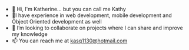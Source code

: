 - 👋 Hi, I'm Katherine... but you can call me Kathy
- 🌱I have experience in web development, mobile development and Object Oriented development as well
- 💞️ I’m looking to collaborate on projects where I can share and improve my knowledge
- 📫 You can reach me at kasq1130@hotmail.com

<!---
kathy-an/kathy-an is a ✨ special ✨ repository because its `README.md` (this file) appears on your GitHub profile.
You can click the Preview link to take a look at your changes.
--->
